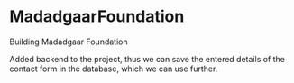 # MadadgaarFoundation
Building Madadgaar Foundation


Added backend to the project, thus we can
save the entered details of the contact form in
the database, which we can use further.
